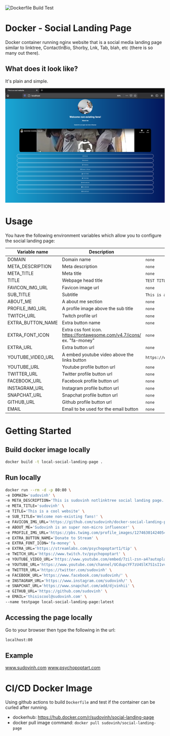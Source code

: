 ![Dockerfile Build Test](https://github.com/sudovinh/docker-social-landing-page/actions/workflows/docker-push.yml/badge.svg)

# Docker - Social Landing Page
Docker container running nginx website that is a social media landing page similar to linktree, ContactInBio, Shorby, Lnk, Tab, blah, etc (there is so many out there).

## What does it look like?

It's plain and simple.

![screenshot-sample](example-screenshot.png)

# Usage
You have the following environment variables which allow you to configure the
social landing page:

| Variable name | Description  | Default | Example |
| --- | ---| ---| ---|
| DOMAIN | Domain name  | `none` | DOMAIN="awesome-website"
| META_DESCRIPTION | Meta description | `none` | META_DESCRIPTION="This website is all about awesome"
| META_TITLE | Meta title | `none` | META_TITLE="AWESOME WEBSITE | AWESOME STUFF"
| TITLE | Webpage head title | `TEST TITLE` | TITLE="AWESOME WEBSITE"
| FAVICON_IMG_URL | Favicon image url | `none` | FAVICON_IMG_URL="https://myfaviconsudovinh.com/favicon.png"
| SUB_TITLE | Subtitle | `This is a sub title.` | SUB_TITLE="THIS AWESOME SITE"
| ABOUT_ME | A about me section | `none` | ABOUT_ME="This is an awesome website with awesome things."
| PROFILE_IMG_URL | A profile image above the sub title | `none` | PROFILE_IMG_URL="https://pbs.twimg.com/profile_images/1274630142405427200/ethb5B1m_400x400.jpg"
| TWITCH_URL | Twitch profile url | `none` | TWITCH_URL="https://www.twitch.tv/psychopoptart"
| EXTRA_BUTTON_NAME | Extra button name | `none` | EXTRA_BUTTON_NAME="Stream Donation"
| EXTRA_FONT_ICON | Extra css font icon. https://fontawesome.com/v4.7/icons/ ex. "fa-money" | `none` | EXTRA_FONT_ICON="fa-money"
| EXTRA_URL | Extra button url | `none` | EXTRA_URL="https://streamlabs.com/psychopoptart1"
| YOUTUBE_VIDEO_URL | A embed youtube video above the links button | `https://www.youtube.com/embed/VYOjWnS4cMY` | YOUTUBE_VIDEO_URL="https://www.youtube.com/embed/VYOjWnS4cMY"
| YOUTUBE_URL | Youtube profile button url | `none` | YOUTUBE_URL="https://www.youtube.com/channel/UC20LoHy2mX0LQODrkUalxVQ"
| TWITTER_URL | Twitter profile button url | `none` | TWITTER_URL="https://www.twitter.com/iamcool" 
| FACEBOOK_URL | Facebook profile button url | `none` | FACEBOOK_URL="https://www.facebook.com/iamcool" |
| INSTAGRAM_URL | Instagram profile button url | `none` | INSTAGRAM_URL="https://www.instagram.com/iamcool"
| SNAPCHAT_URL | Snapchat profile button url | `none` | SNAPCHAT_URL="https://www.snapchat.com/iamcool"
| GITHUB_URL | Github profile button url | `none` | GITHUB_URL="https://www.github.com/iamcool"
| EMAIL  | Email to be used for the email button | `none` | EMAIL="iamcool@awesome-website.com"

# Getting Started
## Build docker image locally
```bash
docker build -t local-social-landing-page .
```

## Run locally
```bash
docker run --rm -d -p 80:80 \
-e DOMAIN='sudovinh' \
-e META_DESCRIPTION='This is sudovinh notlinktree social landing page.' \
-e META_TITLE='sudovinh' \
-e TITLE='This is a cool website' \
-e SUB_TITLE='Welcome non-existing fans!' \
-e FAVICON_IMG_URL='https://github.com/sudovinh/docker-social-landing-page/blob/main/src/images/sudovinh/sv-512.png' \
-e ABOUT_ME='Sudovinh is an super non-micro influencer' \
-e PROFILE_IMG_URL='https://pbs.twimg.com/profile_images/1274630142405427200/ethb5B1m_400x400.jpg' \
-e EXTRA_BUTTON_NAME='Donate to Stream' \
-e EXTRA_FONT_ICON='fa-money' \
-e EXTRA_URL='https://streamlabs.com/psychopoptart1/tip' \
-e TWITCH_URL='https://www.twitch.tv/psychopoptart' \
-e YOUTUBE_VIDEO_URL='https://www.youtube.com/embed/7zil-zsn-a4?autoplay=1&mute=1' \
-e YOUTUBE_URL='https://www.youtube.com/channel/UCdupcYF7zU4SlK7S1sI1vvQ' \
-e TWITTER_URL='https://twitter.com/sudovinh' \
-e FACEBOOK_URL='https://www.facebook.com/sudovinh/' \
-e INSTAGRAM_URL='https://www.instagram.com/sudovinh/' \
-e SNAPCHAT_URL='https://www.snapchat.com/add/djvinhii' \
-e GITHUB_URL='https://github.com/sudovinh' \
-e EMAIL='thisiscool@sudovinh.com' \
--name testpage local-social-landing-page:latest
```

## Accessing the page locally
Go to your browser then type the following in the url:
```bash
localhost:80
```

## Example
www.sudovinh.com
www.psychopoptart.com

# CI/CD Docker Image
Using github actions to build `Dockerfile` and test if the container can be curled after running.
- dockerhub: https://hub.docker.com/r/sudovinh/social-landing-page
- docker pull image command: `docker pull sudovinh/social-landing-page`

